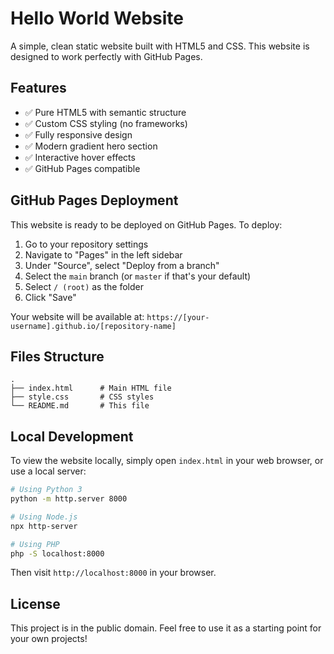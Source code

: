 # Hello World Website

A simple, clean static website built with HTML5 and CSS. This website is designed to work perfectly with GitHub Pages.

## Features

- ✅ Pure HTML5 with semantic structure
- ✅ Custom CSS styling (no frameworks)
- ✅ Fully responsive design
- ✅ Modern gradient hero section
- ✅ Interactive hover effects
- ✅ GitHub Pages compatible

## GitHub Pages Deployment

This website is ready to be deployed on GitHub Pages. To deploy:

1. Go to your repository settings
2. Navigate to "Pages" in the left sidebar
3. Under "Source", select "Deploy from a branch"
4. Select the `main` branch (or `master` if that's your default)
5. Select `/ (root)` as the folder
6. Click "Save"

Your website will be available at: `https://[your-username].github.io/[repository-name]`

## Files Structure

```
.
├── index.html      # Main HTML file
├── style.css       # CSS styles
└── README.md       # This file
```

## Local Development

To view the website locally, simply open `index.html` in your web browser, or use a local server:

```bash
# Using Python 3
python -m http.server 8000

# Using Node.js
npx http-server

# Using PHP
php -S localhost:8000
```

Then visit `http://localhost:8000` in your browser.

## License

This project is in the public domain. Feel free to use it as a starting point for your own projects!